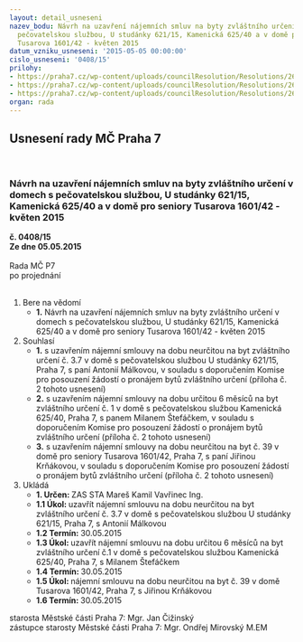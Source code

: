```yaml
---
layout: detail_usneseni
nazev_bodu: Návrh na uzavření nájemních smluv na byty zvláštního určení v domech s
  pečovatelskou službou, U studánky 621/15, Kamenická 625/40 a v domě pro seniory
  Tusarova 1601/42 - květen 2015
datum_vzniku_usneseni: '2015-05-05 00:00:00'
cislo_usneseni: '0408/15'
prilohy:
- https://praha7.cz/wp-content/uploads/councilResolution/Resolutions/26441/26-15-priloha_01_dps052015.doc
- https://praha7.cz/wp-content/uploads/councilResolution/Resolutions/26441/26-15-priloha_02_dps052015.tif
- https://praha7.cz/wp-content/uploads/councilResolution/Resolutions/26441/26-15-priloha_03_dps052015.tif
organ: rada
---
```

<div id="ucUsn_pList" class="usn">
	<span><h2>Usnesení rady MČ Praha 7 </h2>
<br></span><div class="standBody">
<span><h3>Návrh na uzavření nájemních smluv na byty zvláštního určení v domech s pečovatelskou službou, U studánky 621/15, Kamenická 625/40 a v domě pro seniory Tusarova 1601/42 - květen 2015</h3></span><div class="center">
		<strong>č. 0408/15</strong><br>
	</div>
<div class="center">
		<strong>Ze dne 05.05.2015</strong><br><br>
	</div>Rada MČ P7<br> po projednání<br><br><ol>
<li>Bere na vědomí<ul><li>
<strong>1.</strong> Návrh na uzavření nájemních smluv na byty zvláštního určení v domech s pečovatelskou službou, U studánky 621/15, Kamenická 625/40 a v domě pro seniory Tusarova 1601/42 - květen 2015</li></ul>
</li>
<li>Souhlasí<ul>
<li>
<strong>1.</strong> s uzavřením nájemní smlouvy na dobu neurčitou na byt zvláštního určení č. 3.7 v domě s pečovatelskou službou U studánky 621/15, Praha 7, s paní Antonií Málkovou, v souladu s doporučením Komise pro posouzení žádostí o pronájem bytů zvláštního určení (příloha č. 2 tohoto usnesení)</li>
<li>
<strong>2.</strong> s uzavřením nájemní smlouvy na dobu určitou 6 měsíců na byt zvláštního určení č. 1 v domě s pečovatelskou službou Kamenická 625/40, Praha 7, s panem Milanem Štefáčkem, v souladu s doporučením Komise pro posouzení žádostí o pronájem bytů zvláštního určení (příloha č. 2 tohoto usnesení)</li>
<li>
<strong>3.</strong> s uzavřením nájemní smlouvy na dobu neurčitou na byt č. 39 v domě pro seniory Tusarova 1601/42, Praha 7, s paní Jiřinou Krňákovou, v souladu s doporučením Komise pro posouzení žádostí o pronájem bytů zvláštního určení (příloha č. 2 tohoto usnesení)</li>
</ul>
</li>
<li>Ukládá<ul>
<li>
<strong>1. Určen: </strong>ZAS STA Mareš Kamil Vavřinec Ing.</li>
<li>
<strong>1.1 Úkol: </strong>uzavřít nájemní smlouvu na dobu neurčitou na byt zvláštního určení č. 3.7  v domě s pečovatelskou službou U studánky 621/15, Praha 7, s Antonií Málkovou</li>
<li>
<strong>1.2 Termín: </strong>30.05.2015</li>
<li>
<strong>1.3 Úkol: </strong>uzavřít nájemní smlouvu na dobu určitou 6 měsíců na byt zvláštního určení č.1 v domě  s pečovatelskou službou Kamenická 625/40, Praha 7, s Milanem Štefáčkem </li>
<li>
<strong>1.4 Termín: </strong>30.05.2015</li>
<li>
<strong>1.5 Úkol: </strong>nájemní smlouvu na dobu neurčitou na byt č. 39 v domě Tusarova 1601/42, Praha 7, s Jiřinou Krňákovou</li>
<li>
<strong>1.6 Termín: </strong>30.05.2015</li>
</ul>
</li>
</ol>starosta Městské části Praha 7: Mgr. Jan Čižinský<br>zástupce starosty Městské části Praha 7: Mgr. Ondřej Mirovský M.EM 
</div>
</div>